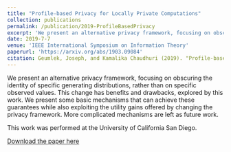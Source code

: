 ```yaml
---
title: "Profile-based Privacy for Locally Private Computations"
collection: publications
permalink: /publication/2019-ProfileBasedPrivacy
excerpt: 'We present an alternative privacy framework, focusing on obscuring the identity of specific generating distributions, rather than on specific observed values. This change has benefits and drawbacks, explored by this work. We present some basic mechanisms that can achieve these guarantees while also exploiting the utility gains offered by changing the privacy framework. More complicated mechanisms are left as future work.'
date: 2019-7-7
venue: 'IEEE International Symposium on Information Theory'
paperurl: 'https://arxiv.org/abs/1903.09084'
citation: Geumlek, Joseph, and Kamalika Chaudhuri (2019). "Profile-based privacy for locally private computations." IEEE International Symposium on Information Theory
---
```


We present an alternative privacy framework, focusing on obscuring the identity of specific generating distributions, rather than on specific observed values. This change has benefits and drawbacks, explored by this work. We present some basic mechanisms that can achieve these guarantees while also exploiting the utility gains offered by changing the privacy framework. More complicated mechanisms are left as future work.

This work was performed at the University of California San Diego.

[Download the  paper here](https://arxiv.org/abs/1903.09084)
